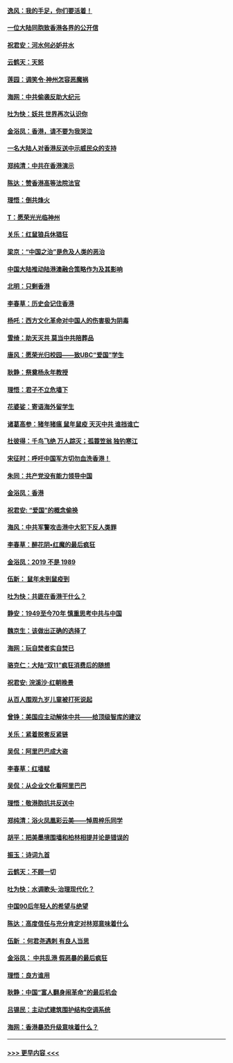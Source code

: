#### [逸风：我的手足，你们要活着！](../pages/nsc993/n11676352.md?t=11241844) 
#### [一位大陆同胞致香港各界的公开信](../pages/nsc993/n11675761.md?t=11241844) 
#### [祝君安：河水何必妒井水](../pages/nsc993/n11675746.md?t=11241844) 
#### [云鹤天：天怒](../pages/nsc993/n11675718.md?t=11241844) 
#### [莲园：调笑令‧神州怎容恶魔祸](../pages/nsc993/n11675648.md?t=11241844) 
#### [海网：中共偷袭反助大纪元](../pages/nsc993/n11673515.md?t=11241844) 
#### [吐为快：妖共 世界再次认识你](../pages/nsc993/n11673506.md?t=11241844) 
#### [金浴凤：香港，请不要为我哭泣](../pages/nsc993/n11673248.md?t=11241844) 
#### [一名大陆人对香港反送中示威民众的支持](../pages/nsc993/n11672615.md?t=11241844) 
#### [郑纯清：中共在香港演示](../pages/nsc993/n11670539.md?t=11241844) 
#### [陈达：赞香港高等法院法官](../pages/nsc993/n11669542.md?t=11241844) 
#### [理悟：倒共烽火](../pages/nsc993/n11668844.md?t=11241844) 
#### [T：愿荣光光临神州](../pages/nsc993/n11668421.md?t=11241844) 
#### [关乐：红鼠狼兵休猖狂](../pages/nsc993/n11668378.md?t=11241844) 
#### [梁京：“中国之治”是危及人类的恶治](../pages/nsc993/n11668328.md?t=11241844) 
#### [中国大陆推动陆港澳融合策略作为及其影响](../pages/nsc993/n11668157.md?t=11241844) 
#### [北明：只剩香港](../pages/nsc993/n11668002.md?t=11241844) 
#### [李春草：历史会记住香港](../pages/nsc993/n11667927.md?t=11241844) 
#### [杨吒：西方文化革命对中国人的伤害极为阴毒](../pages/nsc993/n11664521.md?t=11241844) 
#### [雪绮：助天灭共 莫当中共陪葬品](../pages/nsc993/n11662650.md?t=11241844) 
#### [唐风：愿荣光归校园——致UBC“爱国”学生](../pages/nsc993/n11662194.md?t=11241844) 
#### [耿静：祭奠杨永年教授](../pages/nsc993/n11662514.md?t=11241844) 
#### [理悟：君子不立危墙下](../pages/nsc993/n11662172.md?t=11241844) 
#### [花婆娑：寄语海外留学生](../pages/nsc993/n11662121.md?t=11241844) 
#### [诸葛高参：猪年猪瘟 鼠年鼠疫 天灭中共 谁挡谁亡](../pages/nsc993/n11661980.md?t=11241844) 
#### [杜彼得：千鸟飞绝 万人踪灭；孤蓑笠翁 独钓寒江](../pages/nsc993/n11661170.md?t=11241844) 
#### [宋征时：呼吁中国军方切勿血洗香港！](../pages/nsc993/n11415318.md?t=11241844) 
#### [朱同：共产党没有能力领导中国](../pages/nsc993/n11660421.md?t=11241844) 
#### [金浴凤：香港](../pages/nsc993/n11660419.md?t=11241844) 
#### [祝君安: “爱国”的概念偷换](../pages/nsc993/n11659706.md?t=11241844) 
#### [海风：中共军警攻击港中大犯下反人类罪](../pages/nsc993/n11659632.md?t=11241844) 
#### [李春草：醉花阴•红魔的最后疯狂](../pages/nsc993/n11659287.md?t=11241844) 
#### [金浴凤：2019 不是 1989](../pages/nsc993/n11657663.md?t=11241844) 
#### [伍新： 鼠年未到鼠疫到](../pages/nsc993/n11655098.md?t=11241844) 
#### [吐为快：共匪在香港干什么？](../pages/nsc993/n11654891.md?t=11241844) 
#### [静安：1949至今70年 慎重思考中共与中国](../pages/nsc993/n11651244.md?t=11241844) 
#### [魏京生：该做出正确的选择了](../pages/nsc993/n11653084.md?t=11241844) 
#### [海网：玩自焚者实自焚已](../pages/nsc993/n11652423.md?t=11241844) 
#### [骆克仁：大陆“双11”疯狂消费后的随想](../pages/nsc993/n11652305.md?t=11241844) 
#### [祝君安: 浣溪沙·红朝晚景](../pages/nsc993/n11652258.md?t=11241844) 
#### [从百人围观九岁儿童被打死说起](../pages/nsc993/n11651030.md?t=11241844) 
#### [曾铮：美国应主动解体中共——给顶级智库的建议](../pages/nsc993/n11649888.md?t=11241844) 
#### [关乐：紧着脱套反紧链](../pages/nsc993/n11649069.md?t=11241844) 
#### [吴侃：阿里巴巴成大盗](../pages/nsc993/n11645523.md?t=11241844) 
#### [李春草：红墙赋](../pages/nsc993/n11646389.md?t=11241844) 
#### [吴侃：从企业文化看阿里巴巴](../pages/nsc993/n11645476.md?t=11241844) 
#### [理悟：敬港胞抗共反送中](../pages/nsc993/n11645466.md?t=11241844) 
#### [郑纯清：浴火凤凰彩云美——悼周梓乐同学](../pages/nsc993/n11645155.md?t=11241844) 
#### [胡平：把美墨境围墙和柏林相提并论是错误的](../pages/nsc993/n11645134.md?t=11241844) 
#### [振玉：诗词九首](../pages/nsc993/n11644081.md?t=11241844) 
#### [云鹤天：不顾一切](../pages/nsc993/n11643508.md?t=11241844) 
#### [吐为快：水调歌头·治理现代化？](../pages/nsc993/n11643485.md?t=11241844) 
#### [中国90后年轻人的希望与绝望](../pages/nsc993/n11642317.md?t=11241844) 
#### [陈达：高度信任与充分肯定对林郑意味着什么](../pages/nsc993/n11641441.md?t=11241844) 
#### [伍新 ：何君尧遇刺 有良人当思](../pages/nsc993/n11641503.md?t=11241844) 
#### [金浴凤： 中共乱港  假恶暴的最后疯狂](../pages/nsc993/n11641495.md?t=11241844) 
#### [理悟：良方谁用](../pages/nsc993/n11641463.md?t=11241844) 
#### [耿静：中国“富人翻身闹革命”的最后机会](../pages/nsc993/n11640655.md?t=11241844) 
#### [吕锡民：主动式建筑围护结构空调系统](../pages/nsc993/n11640168.md?t=11241844) 
#### [海网：香港暴恐升级意味着什么？](../pages/nsc993/n11635904.md?t=11241844) 

----
#### [ >>> 更早内容 <<< ](../indexes/nsc993-earlier.md)
